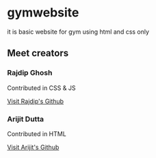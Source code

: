 # gymwebsite

it is basic website for gym using html and css only

## Meet creators

### Rajdip Ghosh

Contributed in CSS & JS

[Visit Rajdip's Github](https://github.com/rajdipg000)

### Arijit Dutta

Contributed in HTML

[Visit Arijit's Github ](https://github.com/arijitd69)
